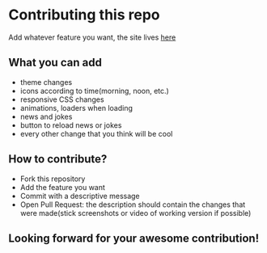 # Contributing this repo
Add whatever feature you want, the site lives [here](https://nisoojadhav.github.io/clock/)

## What you can add
- theme changes
- icons according to time(morning, noon, etc.)
- responsive CSS changes
- animations, loaders when loading
- news and jokes
- button to reload news or jokes
- every other change that you think will be cool

## How to contribute?
- Fork this repository
- Add the feature you want
- Commit with a descriptive message
- Open Pull Request: the description should contain the changes that were made(stick screenshots or video of working version if possible)

## Looking forward for your awesome contribution!
